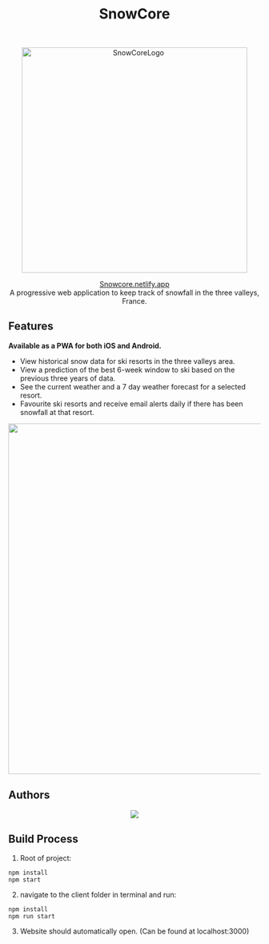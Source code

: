 
<h1 align="center"> SnowCore </h1> <br>
<p align="center">
  <a href="https://snowcore.netlify.app/">
    <img alt="SnowCoreLogo" title="SnowCore" src="https://user-images.githubusercontent.com/64266031/168395875-7509b584-1ded-41de-99d3-cbbff6a918b9.png" width="450">
  </a>
</p>

<p align="center">
 <a href="www.snowcore.netlify.app">Snowcore.netlify.app</a><br>
 A progressive web application to keep track of snowfall in the three valleys, France.
</p>

## Features
**Available as a PWA for both iOS and Android.**

* View historical snow data for ski resorts in the three valleys area.
* View a prediction of the best 6-week window to ski based on the previous three years of data.
* See the current weather and a 7 day weather forecast for a selected resort.
* Favourite ski resorts and receive email alerts daily if there has been snowfall at that resort.

<p align="center">
  <img src = "https://user-images.githubusercontent.com/64266031/168398746-feb5dfae-514f-4854-86b7-dc517dbeaef9.png" width=700>
</p>

## Authors
<p align="center">
<a href="https://github.com/luke-buttifant/snowcore/graphs/contributors">
  <img src="https://contrib.rocks/image?repo=luke-buttifant/snowcore" />
</a>
</p>

## Build Process
1. Root of project:
```
npm install
npm start
```
2. navigate to the client folder in terminal and run: 
```
npm install
npm run start
```

3. Website should automatically open. (Can be found at localhost:3000)



